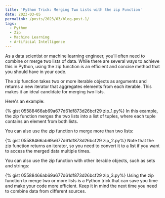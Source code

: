 ```yaml
---
title: 'Python Trick: Merging Two Lists with the zip Function'
date: 2023-03-05
permalink: /posts/2023/03/blog-post-1/
tags:
  - Python
  - Zip
  - Machine Learning
  - Artificial Intelligence
---
```


As a data scientist or machine learning engineer, you'll often need to combine or merge two lists of data. While there are several ways to achieve this in Python, using the zip function is an efficient and concise method that you should have in your code.

The zip function takes two or more iterable objects as arguments and returns a new iterator that aggregates elements from each iterable. This makes it an ideal candidate for merging two lists.

Here's an example:


{% gist 05588466ab69a677d61df873d26bcf29 zip_1.py%}
 In this example, the zip function merges the two lists into a list of tuples, where each tuple contains an element from both lists.

You can also use the zip function to merge more than two lists:

{% gist 05588466ab69a677d61df873d26bcf29 zip_2.py%}
Note that the zip function returns an iterator, so you need to convert it to a list if you want to access the merged data multiple times.

You can also use the zip function with other iterable objects, such as sets and strings:

{% gist 05588466ab69a677d61df873d26bcf29 zip_3.py%}
Using the zip function to merge two or more lists is a Python trick that can save you time and make your code more efficient. Keep it in mind the next time you need to combine data from different sources.